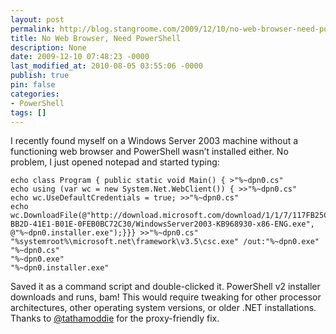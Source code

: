```yaml
---
layout: post
permalink: http://blog.stangroome.com/2009/12/10/no-web-browser-need-powershell/
title: No Web Browser, Need PowerShell
description: None
date: 2009-12-10 07:48:23 -0000
last_modified_at: 2010-08-05 03:55:06 -0000
publish: true
pin: false
categories:
- PowerShell
tags: []
---
```

I recently found myself on a Windows Server 2003 machine without a functioning web browser and PowerShell wasn’t installed either. No problem, I just opened notepad and started typing:
  
    echo class Program { public static void Main() { >"%~dpn0.cs"
    echo using (var wc = new System.Net.WebClient()) { >>"%~dpn0.cs"
    echo wc.UseDefaultCredentials = true; >>"%~dpn0.cs"
    echo wc.DownloadFile(@"http://download.microsoft.com/download/1/1/7/117FB25C-BB2D-41E1-B01E-0FEB0BC72C30/WindowsServer2003-KB968930-x86-ENG.exe", @"%~dpn0.installer.exe");}}} >>"%~dpn0.cs"
    "%systemroot%\microsoft.net\framework\v3.5\csc.exe" /out:"%~dpn0.exe" "%~dpn0.cs"
    "%~dpn0.exe"
    "%~dpn0.installer.exe"

Saved it as a command script and double-clicked it. PowerShell v2 installer downloads and runs, bam! This would require tweaking for other processor architectures, other operating system versions, or older .NET installations. Thanks to [@tathamoddie](http://twitter.com/tathamoddie) for the proxy-friendly fix.
